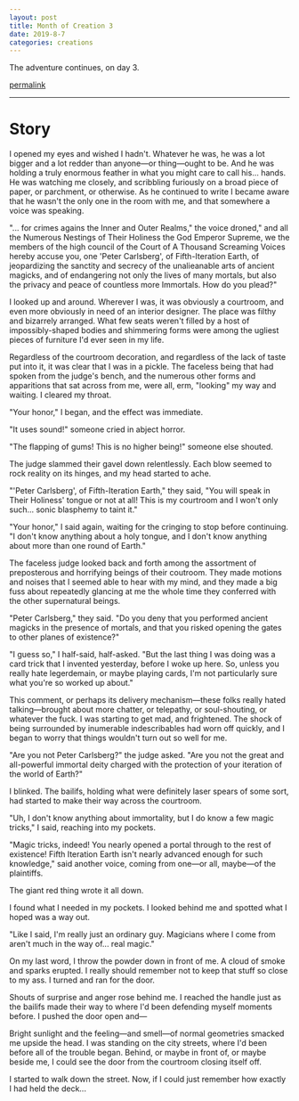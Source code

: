 ```yaml
---
layout: post
title: Month of Creation 3
date: 2019-8-7
categories: creations
---
```


The adventure continues, on day 3.

[permalink](https://www.reddit.com/r/WritingPrompts/comments/cnapky/wp_you_wake_up_to_find_yourself_in_a_courtroom/ew9uyrn?utm_source=share&utm_medium=web2x)

---

# Story 
I opened my eyes and wished I hadn't. Whatever he was, he was a lot bigger and a lot
redder than anyone—or thing—ought to be. And he was holding a truly enormous feather in
what you might care to call his... hands. He was watching me closely, and scribbling
furiously on a broad piece of paper, or parchment, or otherwise. As he continued to write
I became aware that he wasn't the only one in the room with me, and that somewhere a
voice was speaking.

"... for crimes agains the Inner and Outer Realms," the voice droned," and all the
Numerous Nestings of Their Holiness the God Emperor Supreme, we the members of the high
council of the Court of A Thousand Screaming Voices hereby accuse you, one 'Peter
Carlsberg', of Fifth-Iteration Earth, of jeopardizing the sanctity and secrecy of the
unalieanable arts of ancient magicks, and of endangering not only the lives of many
mortals, but also the privacy and peace of countless more Immortals. How do you plead?"

I looked up and around. Wherever I was, it was obviously a courtroom, and even more
obviously in need of an interior designer. The place was filthy and bizarrely arranged.
What few seats weren't filled by a host of impossibly-shaped bodies and shimmering forms
were among the ugliest pieces of furniture I'd ever seen in my life.

Regardless of the courtroom decoration, and regardless of the lack of taste put into it,
it was clear that I was in a pickle. The faceless being that had spoken from the judge's
bench, and the numerous other forms and apparitions that sat across from me, were all,
erm, "looking" my way and waiting. I cleared my throat.

"Your honor," I began, and the effect was immediate.

"It uses sound!" someone cried in abject horror.

"The flapping of gums! This is no higher being!" someone else shouted.

The judge slammed their gavel down relentlessly. Each blow seemed to rock reality on its
hinges, and my head started to ache.

"'Peter Carlsberg', of Fifth-Iteration Earth," they said, "You will speak in Their
Holiness' tongue or not at all! This is my courtroom and I won't only such... sonic
blasphemy to taint it."

"Your honor," I said again, waiting for the cringing to stop before continuing. "I don't
know anything about a holy tongue, and I don't know anything about more than one round of
Earth."

The faceless judge looked back and forth among the assortment of preposterous and
horrifying beings of their coutroom. They made motions and noises that I seemed able to
hear with my mind, and they made a big fuss about repeatedly glancing at me the whole
time they conferred with the other supernatural beings.

"Peter Carlsberg," they said. "Do you deny that you performed ancient magicks in the
presence of mortals, and that you risked opening the gates to other planes of existence?"

"I guess so," I half-said, half-asked. "But the last thing I was doing was a card trick
that I invented yesterday, before I woke up here. So, unless you really hate legerdemain,
or maybe playing cards, I'm not particularly sure what you're so worked up about."

This comment, or perhaps its delivery mechanism—these folks really hated talking—brought
about more chatter, or telepathy, or soul-shouting, or whatever the fuck. I was starting
to get mad, and frightened. The shock of being surrounded by inumerable indescribables
had worn off quickly, and I began to worry that things wouldn't turn out so well for me.

"Are you not Peter Carlsberg?" the judge asked. "Are you not the great and all-powerful
immortal deity charged with the protection of your iteration of the world of Earth?"

I blinked. The bailifs, holding what were definitely laser spears of some sort, had
started to make their way across the courtroom.

"Uh, I don't know anything about immortality, but I do know a few magic tricks," I said,
reaching into my pockets.

"Magic tricks, indeed! You nearly opened a portal through to the rest of existence! Fifth
Iteration Earth isn't nearly advanced enough for such knowledge," said another voice,
coming from one—or all, maybe—of the plaintiffs.

The giant red thing wrote it all down.

I found what I needed in my pockets. I looked behind me and spotted what I hoped was a
way out.

"Like I said, I'm really just an ordinary guy. Magicians where I come from aren't much in
the way of... real magic."

On my last word, I throw the powder down in front of me. A cloud of smoke and sparks
erupted. I really should remember not to keep that stuff so close to my ass. I turned and
ran for the door.

Shouts of surprise and anger rose behind me. I reached the handle just as the bailifs
made their way to where I'd been defending myself moments before. I pushed the door open
and—

Bright sunlight and the feeling—and smell—of normal geometries smacked me upside the
head. I was standing on the city streets, where I'd been before all of the trouble began.
Behind, or maybe in front of, or maybe beside me, I could see the door from the courtroom
closing itself off.

I started to walk down the street. Now, if I could just remember how exactly I had held
the deck...

